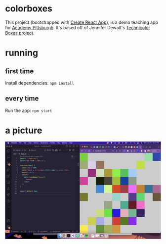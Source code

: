 # colorboxes
This project (bootstrapped with [Create React App](https://github.com/facebook/create-react-app)), is a demo teaching app for [Academy Pittsburgh]([https://](https://www.academypgh.com/)). It's based off of Jennifer Dewalt's [Technicolor Boxes project](https://jenniferdewalt.com/technicolor_boxes.html).
# running
## first time
Install dependencies: `npm install`

## every time
Run the app: `npm start`

# a picture
![screenshot of running app](boxen-screenshot.png "A screenshot")